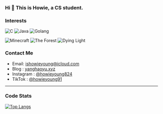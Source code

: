 ### Hi 👋 This is Howie, a CS student.

### Interests

![C](<https://img.shields.io/badge/C/C++-rgba(52,%20199,%2089,%201)>)
![Java](<https://img.shields.io/badge/Java-rgba(255,%2059,%2048,%201)>)
![Golang](<https://img.shields.io/badge/Golang-rgba(90,%20200,%20250,%201)>)

![Minecraft](<https://img.shields.io/badge/Minecraft-rgba(175, 238, 238)>)
![The Forest](<https://img.shields.io/badge/The%20Forest-rgba(123, 104, 238)>)
![Dying Light](<https://img.shields.io/badge/Dying%20Light-rgba(0,%20122,%20255,%201)>)

### Contact Me

- Email: ishowieyoung@icloud.com
- Blog : <a href="https://www.yanghaoyu.xyz">yanghaoyu.xyz</a>
- Instagram : [@howieyoung824](https://www.instagram.com/howieyoung824)
- TikTok : [@howieyoung91](https://www.tiktok.com/@howieyoung91)

---

### Code Stats
[![Top Langs](https://github-readme-stats.vercel.app/api/top-langs/?username=howieyoung91&layout=compact)](https://github.com/anuraghazra/github-readme-stats)
<!-- ![alt](https://stats.justsong.cn/api/leetcode?username=howieyoung&cn=true) -->
<!-- ![GitHub Streak](https://github-readme-streak-stats.herokuapp.com?user=howieyoung91&date_format=%5BY.%5Dn.j) -->

<!-- ![alt](https://activity-graph.herokuapp.com/graph?username=howieyoung91&theme=xcode) -->

<!-- ![Metrics](https://metrics.lecoq.io/howieyoung91?template=classic&base.indepth=false&config.timezone=Asia%2FShanghai) -->
<!-- [![trophy](https://github-profile-trophy.vercel.app/?username=howieyoung91&theme=onedark)](https://github.com/ryo-ma/github-profile-trophy) -->

<!-- ![alt](https://stats.justsong.cn/api/bilibili/?id=93335880) -->
